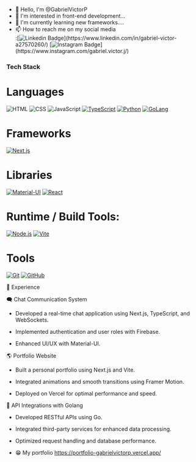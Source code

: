 - 👋 Hello, I'm @GabrielVictorP
- 👀 I'm interested in front-end development...
- 🌱 I'm currently learning new frameworks....
- 📫 How to reach me on my social media <br>
:[![Linkedin Badge](https://img.shields.io/badge/-LinkedIn-blue?style=flat-square&logo=Linkedin&logoColor=white&link=https://[www.linkedin.com/in/gabriel-victor-a27570260/](https://www.linkedin.com/in/gabriel-victor-a27570260/))](https://www.linkedin.com/in/gabriel-victor-a27570260/)
[![Instagram Badge](https://img.shields.io/badge/-Instagram-C13584?style=flat-square&labelColor=C13584&logo=instagram&logoColor=white&link=[[https://www.instagram.com/gabriel.victor.j/](https://www.instagram.com/gabriel.victor.j/)](https://www.instagram.com/gabrielvictor.j/))](https://www.instagram.com/gabriel.victor.j/)

### Tech Stack
# Languages
![HTML](https://img.shields.io/badge/HTML-000?style=for-the-badge&logo=html5&logoColor=30A3DC)
![CSS](https://img.shields.io/badge/CSS3-000?style=for-the-badge&logo=css3&logoColor=E94D5F)
![JavaScript](https://img.shields.io/badge/JavaScript-000?style=for-the-badge&logo=javascript&logoColor=30A3DC)
[![TypeScript](https://img.shields.io/badge/TypeScript-007ACC?style=for-the-badge&logo=typescript&logoColor=white)](https://www.typescriptlang.org/)
[![Python](https://img.shields.io/badge/Python-3776AB?style=for-the-badge&logo=python&logoColor=white)](https://www.python.org/)
[![GoLang](https://img.shields.io/badge/Go-00ADD8?style=for-the-badge&logo=go&logoColor=white)](https://go.dev/)

# Frameworks
[![Next.js](https://img.shields.io/badge/Next.js-000?style=for-the-badge&logo=next.js&logoColor=white)](https://nextjs.org/)

# Libraries
[![Material-UI](https://img.shields.io/badge/Material--UI-0081CB?style=for-the-badge&logo=mui&logoColor=white)](https://mui.com/)
[![React](https://img.shields.io/badge/React-61DAFB?style=for-the-badge&logo=react&logoColor=white)](https://reactjs.org/)

# Runtime / Build Tools:
[![Node.js](https://img.shields.io/badge/Node.js-8CC84B?style=for-the-badge&logo=node.js&logoColor=white)](https://nodejs.org/)
[![Vite](https://img.shields.io/badge/Vite-646CFF?style=for-the-badge&logo=vite&logoColor=FFD62E)](https://vitejs.dev/)

# Tools
[![Git](https://img.shields.io/badge/Git-000?style=for-the-badge&logo=git&logoColor=E94D5F)](https://git-scm.com/doc) 
[![GitHub](https://img.shields.io/badge/GitHub-000?style=for-the-badge&logo=github&logoColor=30A3DC)](https://docs.github.com/)

📌 Experience

🗨️ Chat Communication System

- Developed a real-time chat application using Next.js, TypeScript, and WebSockets.

- Implemented authentication and user roles with Firebase.

- Enhanced UI/UX with Material-UI.

🌎 Portfolio Website

- Built a personal portfolio using Next.js and Vite.

- Integrated animations and smooth transitions using Framer Motion.

- Deployed on Vercel for optimal performance and speed.

🔗 API Integrations with Golang

- Developed RESTful APIs using Go.

- Integrated third-party services for enhanced data processing.

- Optimized request handling and database performance.

- 😁 My portfolio
https://portfolio-gabrielvictorp.vercel.app/


